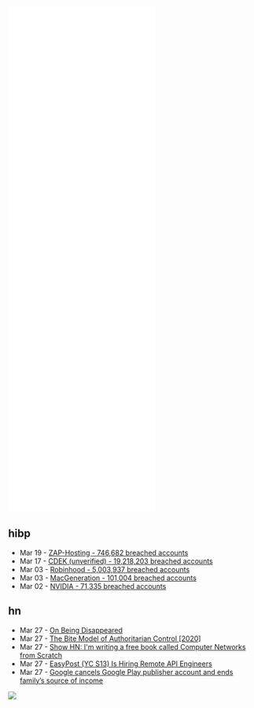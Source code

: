 ![Metrics](https://raw.githubusercontent.com/phixion/phixion/master/metrics.svg)

## hibp

<!--
for https://github.com/phixion/phixion/blob/main/.github/workflows/feeds.yml
-->
<!--START_SECTION:haveibeenpwnd-->
- Mar 19 - [ZAP-Hosting - 746,682 breached accounts](https://haveibeenpwned.com/PwnedWebsites#ZAPHosting)
- Mar 17 - [CDEK (unverified) - 19,218,203 breached accounts](https://haveibeenpwned.com/PwnedWebsites#CDEK)
- Mar 03 - [Robinhood - 5,003,937 breached accounts](https://haveibeenpwned.com/PwnedWebsites#Robinhood)
- Mar 03 - [MacGeneration - 101,004 breached accounts](https://haveibeenpwned.com/PwnedWebsites#MacGeneration)
- Mar 02 - [NVIDIA - 71,335 breached accounts](https://haveibeenpwned.com/PwnedWebsites#NVIDIA)
<!--END_SECTION:haveibeenpwnd-->

## hn

<!--
for https://github.com/phixion/phixion/blob/main/.github/workflows/feeds.yml
-->
<!--START_SECTION:hn-->
- Mar 27 - [On Being Disappeared](https://chrishedges.substack.com/p/on-being-disappeared)
- Mar 27 - [The Bite Model of Authoritarian Control [2020]](https://www.proquest.com/docview/2476570146/)
- Mar 27 - [Show HN: I'm writing a free book called Computer Networks from Scratch](https://www.networksfromscratch.com)
- Mar 27 - [EasyPost (YC S13) Is Hiring Remote API Engineers](https://www.easypost.com/careers)
- Mar 27 - [Google cancels Google Play publisher account and ends family’s source of income](https://medium.com/@appsrentables1/google-cancels-our-google-play-publisher-account-and-ends-my-familys-source-of-income-97d4e85cd046)
<!--END_SECTION:hn-->

<!--
for https://yhype.me
-->
![](https://hit.yhype.me/github/profile?user_id=13013670)
